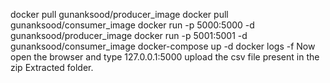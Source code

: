 docker pull gunanksood/producer_image
docker pull gunanksood/consumer_image
docker run -p 5000:5000 -d gunanksood/producer_image
docker run -p 5001:5001 -d gunanksood/consumer_image
docker-compose up -d
docker logs -f <Container ID of consumer>
Now open the browser and type 127.0.0.1:5000
upload the csv file present in the zip Extracted folder.



